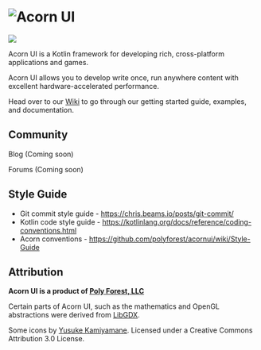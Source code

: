 # ![Acorn UI](https://github.com/polyforest/acornui/wiki/images/acornUiLogoText100.png "Acorn UI")
![](https://github.com/polyforest/acornui/workflows/CI/badge.svg)

Acorn UI is a Kotlin framework for developing rich, cross-platform applications and games.

Acorn UI allows you to develop write once, run anywhere content with excellent hardware-accelerated performance.

Head over to our [Wiki](https://github.com/polyforest/acornui/wiki) to go through our getting started guide, examples, and documentation.

## Community
Blog (Coming soon)

Forums (Coming soon) 

## Style Guide
- Git commit style guide - https://chris.beams.io/posts/git-commit/
- Kotlin code style guide - https://kotlinlang.org/docs/reference/coding-conventions.html
- Acorn conventions - https://github.com/polyforest/acornui/wiki/Style-Guide

## Attribution
**Acorn UI is a product of [Poly Forest, LLC](https://polyforest.com)**

Certain parts of Acorn UI, such as the mathematics and OpenGL abstractions were derived from [LibGDX](https://github.com/libgdx/libgdx).   

Some icons by [Yusuke Kamiyamane](http://p.yusukekamiyamane.com/). Licensed under a Creative Commons Attribution 3.0 License.





